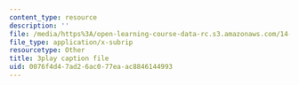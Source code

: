 ```yaml
---
content_type: resource
description: ''
file: /media/https%3A/open-learning-course-data-rc.s3.amazonaws.com/14-772-development-economics-macroeconomics-spring-2013/0076f4d47ad26ac077eaac8846144993_-CASb3VeZRg.srt
file_type: application/x-subrip
resourcetype: Other
title: 3play caption file
uid: 0076f4d4-7ad2-6ac0-77ea-ac8846144993
---
```

